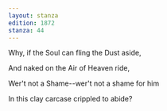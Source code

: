 ```yaml
---
layout: stanza
edition: 1872
stanza: 44
---
```


Why, if the Soul can fling the Dust aside,

And naked on the Air of Heaven ride,

Wer't not a Shame--wer't not a shame for him

In this clay carcase crippled to abide?